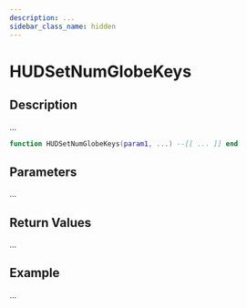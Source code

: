 ```yaml
---
description: ...
sidebar_class_name: hidden
---
```


# HUDSetNumGlobeKeys

## Description

...

```lua
function HUDSetNumGlobeKeys(param1, ...) --[[ ... ]] end
```

## Parameters

...

## Return Values

...

## Example

...

